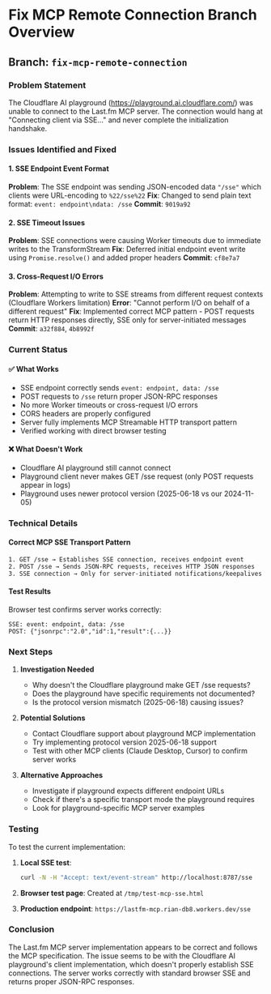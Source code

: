 # Fix MCP Remote Connection Branch Overview

## Branch: `fix-mcp-remote-connection`

### Problem Statement
The Cloudflare AI playground (https://playground.ai.cloudflare.com/) was unable to connect to the Last.fm MCP server. The connection would hang at "Connecting client via SSE..." and never complete the initialization handshake.

### Issues Identified and Fixed

#### 1. SSE Endpoint Event Format
**Problem**: The SSE endpoint was sending JSON-encoded data `"/sse"` which clients were URL-encoding to `%22/sse%22`
**Fix**: Changed to send plain text format: `event: endpoint\ndata: /sse`
**Commit**: `9019a92`

#### 2. SSE Timeout Issues
**Problem**: SSE connections were causing Worker timeouts due to immediate writes to the TransformStream
**Fix**: Deferred initial endpoint event write using `Promise.resolve()` and added proper headers
**Commit**: `cf8e7a7`

#### 3. Cross-Request I/O Errors
**Problem**: Attempting to write to SSE streams from different request contexts (Cloudflare Workers limitation)
**Error**: "Cannot perform I/O on behalf of a different request"
**Fix**: Implemented correct MCP pattern - POST requests return HTTP responses directly, SSE only for server-initiated messages
**Commit**: `a32f884`, `4b8992f`

### Current Status

#### ✅ What Works
- SSE endpoint correctly sends `event: endpoint, data: /sse`
- POST requests to `/sse` return proper JSON-RPC responses
- No more Worker timeouts or cross-request I/O errors
- CORS headers are properly configured
- Server fully implements MCP Streamable HTTP transport pattern
- Verified working with direct browser testing

#### ❌ What Doesn't Work
- Cloudflare AI playground still cannot connect
- Playground client never makes GET /sse request (only POST requests appear in logs)
- Playground uses newer protocol version (2025-06-18 vs our 2024-11-05)

### Technical Details

#### Correct MCP SSE Transport Pattern
```
1. GET /sse → Establishes SSE connection, receives endpoint event
2. POST /sse → Sends JSON-RPC requests, receives HTTP JSON responses
3. SSE connection → Only for server-initiated notifications/keepalives
```

#### Test Results
Browser test confirms server works correctly:
```
SSE: event: endpoint, data: /sse
POST: {"jsonrpc":"2.0","id":1,"result":{...}}
```

### Next Steps

1. **Investigation Needed**
   - Why doesn't the Cloudflare playground make GET /sse requests?
   - Does the playground have specific requirements not documented?
   - Is the protocol version mismatch (2025-06-18) causing issues?

2. **Potential Solutions**
   - Contact Cloudflare support about playground MCP implementation
   - Try implementing protocol version 2025-06-18 support
   - Test with other MCP clients (Claude Desktop, Cursor) to confirm server works

3. **Alternative Approaches**
   - Investigate if playground expects different endpoint URLs
   - Check if there's a specific transport mode the playground requires
   - Look for playground-specific MCP server examples

### Testing

To test the current implementation:

1. **Local SSE test**:
   ```bash
   curl -N -H "Accept: text/event-stream" http://localhost:8787/sse
   ```

2. **Browser test page**: Created at `/tmp/test-mcp-sse.html`

3. **Production endpoint**: `https://lastfm-mcp.rian-db8.workers.dev/sse`

### Conclusion

The Last.fm MCP server implementation appears to be correct and follows the MCP specification. The issue seems to be with the Cloudflare AI playground's client implementation, which doesn't properly establish SSE connections. The server works correctly with standard browser SSE and returns proper JSON-RPC responses.